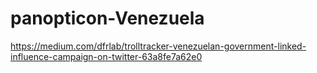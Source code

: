 # panopticon-Venezuela

https://medium.com/dfrlab/trolltracker-venezuelan-government-linked-influence-campaign-on-twitter-63a8fe7a62e0
